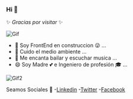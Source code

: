 

### Hi 👋

✨ _Gracias por visitar_ ✨ 

![Gif](https://lh3.googleusercontent.com/proxy/5zAkQ8W9kYKMrHtfhhAiYBcWJt2I_PnRBGWxy3JdxqEjkv1jiEoZlOa7RX-_iBwxRlJTCHNIl2ACCQAjfmeA3qOAbcTIABHsQr4)

- 🔭 Soy FrontEnd en construccion :stuck_out_tongue_winking_eye: ...
- 🌱 Cuido el medio ambiente ...
- 👯 Me encanta bailar y escuchar musica ...
- 😄 Soy Madre :two_hearts: e Ingeniero de profesión :mortar_board: ...

![Gif2](https://i1.wp.com/media.giphy.com/media/45O9F2aiLOZXy/giphy.gif?resize=250%2C185&ssl=1)

Seamos Sociales :raised_hands:
-[Linkedin](https://www.linkedin.com/in/engineercvf/)
-[Twitter](https://twitter.com/Engineer_CvF)
-[Facebook](https://www.facebook.com/CvF.Engineer/)

